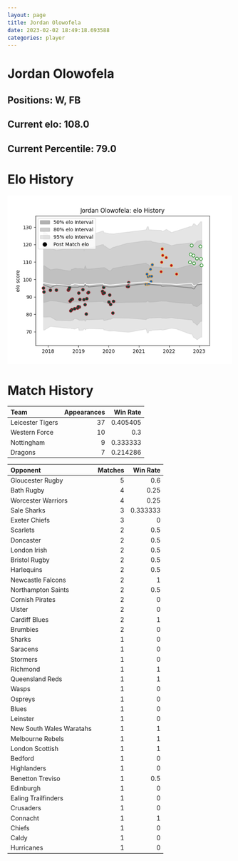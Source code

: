 ```yaml
---  
layout: page  
title: Jordan Olowofela  
date: 2023-02-02 18:49:18.693588  
categories: player  
---
```

# Jordan Olowofela

## Positions: W, FB

## Current elo: 108.0

## Current Percentile: 79.0

# Elo History


![elo history](history_JordanOlowofela.png)
# Match History


| Team             |   Appearances |   Win Rate |
|:-----------------|--------------:|-----------:|
| Leicester Tigers |            37 |   0.405405 |
| Western Force    |            10 |   0.3      |
| Nottingham       |             9 |   0.333333 |
| Dragons          |             7 |   0.214286 |

| Opponent                 |   Matches |   Win Rate |
|:-------------------------|----------:|-----------:|
| Gloucester Rugby         |         5 |   0.6      |
| Bath Rugby               |         4 |   0.25     |
| Worcester Warriors       |         4 |   0.25     |
| Sale Sharks              |         3 |   0.333333 |
| Exeter Chiefs            |         3 |   0        |
| Scarlets                 |         2 |   0.5      |
| Doncaster                |         2 |   0.5      |
| London Irish             |         2 |   0.5      |
| Bristol Rugby            |         2 |   0.5      |
| Harlequins               |         2 |   0.5      |
| Newcastle Falcons        |         2 |   1        |
| Northampton Saints       |         2 |   0.5      |
| Cornish Pirates          |         2 |   0        |
| Ulster                   |         2 |   0        |
| Cardiff Blues            |         2 |   1        |
| Brumbies                 |         2 |   0        |
| Sharks                   |         1 |   0        |
| Saracens                 |         1 |   0        |
| Stormers                 |         1 |   0        |
| Richmond                 |         1 |   1        |
| Queensland Reds          |         1 |   1        |
| Wasps                    |         1 |   0        |
| Ospreys                  |         1 |   0        |
| Blues                    |         1 |   0        |
| Leinster                 |         1 |   0        |
| New South Wales Waratahs |         1 |   1        |
| Melbourne Rebels         |         1 |   1        |
| London Scottish          |         1 |   1        |
| Bedford                  |         1 |   0        |
| Highlanders              |         1 |   0        |
| Benetton Treviso         |         1 |   0.5      |
| Edinburgh                |         1 |   0        |
| Ealing Trailfinders      |         1 |   0        |
| Crusaders                |         1 |   0        |
| Connacht                 |         1 |   1        |
| Chiefs                   |         1 |   0        |
| Caldy                    |         1 |   0        |
| Hurricanes               |         1 |   0        |